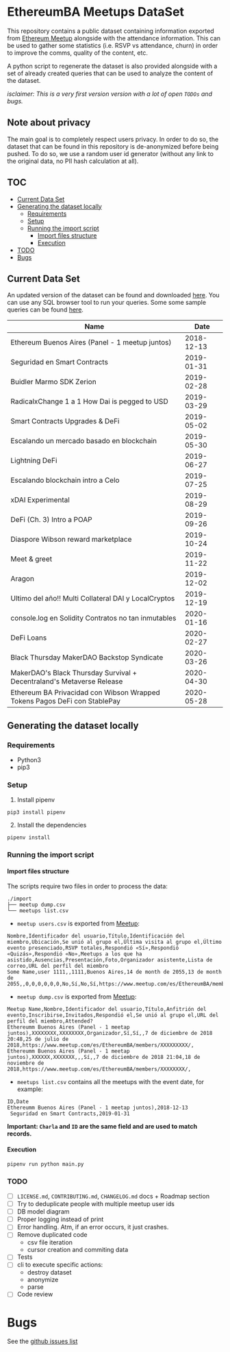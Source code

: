 # EthereumBA Meetups DataSet

This repository contains a public dataset containing information exported from [Ethereum Meetup](https://www.meetup.com/ethereum-ba/) alongside with the attendance information. This can be used to gather some statistics (i.e. RSVP vs attendance, churn) in order to improve the comms, quality of the content, etc.

A python script to regenerate the dataset is also provided alongside with a set of already created queries that can be used to analyze the content of the dataset.

 _isclaimer: This is a very first version version with a lot of open `TODOs` and bugs._

## Note about privacy

The main goal is to completely respect users privacy. In order to do so, the dataset that can be found in this repository is de-anonymized before being pushed. To do so, we use a random user id generator (without any link to the original data, no PII hash calculation at all). 

## TOC

<!-- toc -->

- [Current Data Set](#current-data-set)
- [Generating the dataset locally](#generating-the-dataset-locally)
  * [Requirements](#requirements)
  * [Setup](#setup)
  * [Running the import script](#running-the-import-script)
    + [Import files structure](#import-files-structure)
    + [Execution](#execution)
- [TODO](#todo)
- [Bugs](#bugs)

<!-- tocstop -->

## Current Data Set

An updated version of the dataset can be found and downloaded [here](./dataset/ethba-dataset.db). You can use any SQL browser tool to run your queries. Some some sample queries can be found [here](./queries).

| Name                                                                      | Date       |
|---------------------------------------------------------------------------|------------|
| Ethereum  Buenos Aires (Panel - 1 meetup juntos)                          | 2018-12-13 |
| Seguridad en Smart Contracts                                              | 2019-01-31 |
| Buidler Marmo SDK Zerion                                                  | 2019-02-28 |
| RadicalxChange 1 a 1 How Dai is pegged to USD                             | 2019-03-29 |
| Smart Contracts Upgrades & DeFi                                           | 2019-05-02 |
| Escalando un mercado basado en blockchain                                 | 2019-05-30 |
| Lightning DeFi                                                            | 2019-06-27 |
| Escalando blockchain intro a Celo                                         | 2019-07-25 |
| xDAI Experimental                                                         | 2019-08-29 |
| DeFi (Ch. 3) Intro a POAP                                                 | 2019-09-26 |
| Diaspore Wibson reward marketplace                                        | 2019-10-24 |
| Meet & greet                                                              | 2019-11-22 |
| Aragon                                                                    | 2019-12-02 |
| Ultimo del año!! Multi Collateral DAI y LocalCryptos                      | 2019-12-19 |
| console.log en Solidity Contratos no tan inmutables                       | 2020-01-16 |
| DeFi Loans                                                                | 2020-02-27 |
| Black Thursday MakerDAO Backstop Syndicate                                | 2020-03-26 |
| MakerDAO's Black Thursday Survival + Decentraland's Metaverse Release     | 2020-04-30 |
| Ethereum BA Privacidad con Wibson Wrapped Tokens Pagos DeFi con StablePay | 2020-05-28 |


## Generating the dataset locally

### Requirements

- Python3
- pip3

### Setup

1. Install pipenv

```
pip3 install pipenv
```

2. Install the dependencies

```
pipenv install
```

### Running the import script

#### Import files structure

The scripts require two files in order to process the data:

```
./import
├── meetup dump.csv
└── meetups list.csv
```

- `meetup users.csv` is exported from [Meetup](https://meetup.com):

```
Nombre,Identificador del usuario,Título,Identificación del miembro,Ubicación,Se unió al grupo el,Última visita al grupo el,Último evento presenciado,RSVP totales,Respondió «Sí»,Respondió «Quizás»,Respondió «No»,Meetups a los que ha asistido,Ausencias,Presentación,Foto,Organizador asistente,Lista de correo,URL del perfil del miembro
Some Name,user 1111,,1111,Buenos Aires,14 de month de 2055,13 de month de 2055,,0,0,0,0,0,0,No,Sí,No,Sí,https://www.meetup.com/es/EthereumBA/members/1111/
```

- `meetup dump.csv` is exported from [Meetup](https://meeetup.com):

```
Meetup Name,Nombre,Identificador del usuario,Título,Anfitrión del evento,Inscribirse,Invitados,Respondió el,Se unió al grupo el,URL del perfil del miembro,Attended?
Ethereumm Buenos Aires (Panel - 1 meetap juntos),XXXXXXXX,XXXXXXXX,Organizador,Sí,Sí,,7 de diciembre de 2018 20:48,25 de julio de 2018,https://www.meetup.com/es/EthereumBA/members/XXXXXXXXX/,
Ethereumm Buenos Aires (Panel - 1 meetap juntos),XXXXXX,XXXXXXX,,,Sí,,7 de diciembre de 2018 21:04,18 de noviembre de 2018,https://www.meetup.com/es/EthereumBA/members/XXXXXXXX/,
```

- `meetups list.csv` contains all the meetups with the event date, for example:

```
ID,Date
Ethereumm Buenos Aires (Panel - 1 meetap juntos),2018-12-13
 Seguridad en Smart Contracts,2019-01-31
```

**Important: `Charla` and `ID` are the same field and are used to match records.**

#### Execution

```
pipenv run python main.py
```

### TODO

- [ ] `LICENSE.md`, `CONTRIBUTING.md`, `CHANGELOG.md` docs + Roadmap section
- [ ] Try to deduplicate people with multiple meetup user ids
- [ ] DB model diagram
- [ ] Proper logging instead of print
- [ ] Error handling. Atm, if an error occurs, it just crashes.
- [ ] Remove duplicated code
  - csv file iteration
  - cursor creation and commiting data
- [ ] Tests
- [ ] cli to execute specific actions:
  - destroy dataset
  - anonymize
  - parse
- [ ] Code review

# Bugs

See the [github issues list](https://github.com/AlanVerbner/ethereum-meetups-dataset/issues?q=is%3Aopen+is%3Aissue+label%3Abug)

